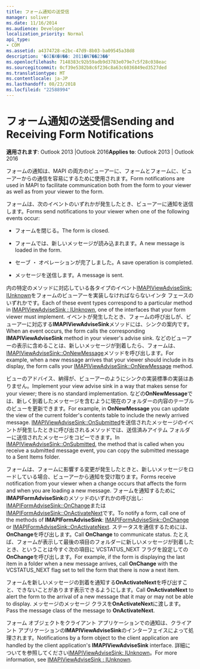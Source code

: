 ```yaml
---
title: フォーム通知の送受信
manager: soliver
ms.date: 11/16/2014
ms.audience: Developer
localization_priority: Normal
api_type:
- COM
ms.assetid: a4374728-e2bc-47d9-8b03-ba09545a38d8
description: '�ŏI�X�V��: 2011�N7��23��'
ms.openlocfilehash: 7148383c92b59adb9d3783e079e7c5f28c038eac
ms.sourcegitcommit: 0cf39e5382b8c6f236c8a63c6036849ed3527ded
ms.translationtype: MT
ms.contentlocale: ja-JP
ms.lasthandoff: 08/23/2018
ms.locfileid: "22588994"
---
```

# <a name="sending-and-receiving-form-notifications"></a><span data-ttu-id="e0d43-103">フォーム通知の送受信</span><span class="sxs-lookup"><span data-stu-id="e0d43-103">Sending and Receiving Form Notifications</span></span>

  
  
<span data-ttu-id="e0d43-104">**適用されます**: Outlook 2013 |Outlook 2016</span><span class="sxs-lookup"><span data-stu-id="e0d43-104">**Applies to**: Outlook 2013 | Outlook 2016</span></span> 
  
<span data-ttu-id="e0d43-105">フォームの通知は、MAPI の両方のビューアーに、フォームとフォームに、ビューアーからの通信を容易にするために使用されます。</span><span class="sxs-lookup"><span data-stu-id="e0d43-105">Form notifications are used in MAPI to facilitate communication both from the form to your viewer as well as from your viewer to the form.</span></span>
  
<span data-ttu-id="e0d43-106">フォームは、次のイベントのいずれかが発生したとき、ビューアーに通知を送信します。</span><span class="sxs-lookup"><span data-stu-id="e0d43-106">Forms send notifications to your viewer when one of the following events occur:</span></span>
  
- <span data-ttu-id="e0d43-107">フォームを閉じる。</span><span class="sxs-lookup"><span data-stu-id="e0d43-107">The form is closed.</span></span>
    
- <span data-ttu-id="e0d43-108">フォームでは、新しいメッセージが読み込まれます。</span><span class="sxs-lookup"><span data-stu-id="e0d43-108">A new message is loaded in the form.</span></span>
    
- <span data-ttu-id="e0d43-109">セーブ ・ オペレーションが完了しました。</span><span class="sxs-lookup"><span data-stu-id="e0d43-109">A save operation is completed.</span></span>
    
- <span data-ttu-id="e0d43-110">メッセージを送信します。</span><span class="sxs-lookup"><span data-stu-id="e0d43-110">A message is sent.</span></span>
    
<span data-ttu-id="e0d43-111">内の特定のメソッドに対応している各タイプのイベント[IMAPIViewAdviseSink: IUnknown](imapiviewadvisesinkiunknown.md)をフォームのビューアーを実装しなければならないインタ フェースのいずれかです。</span><span class="sxs-lookup"><span data-stu-id="e0d43-111">Each of these event types correspond to a particular method in [IMAPIViewAdviseSink : IUnknown](imapiviewadvisesinkiunknown.md), one of the interfaces that your form viewer must implement.</span></span> <span data-ttu-id="e0d43-112">イベントが発生したとき、フォームの呼び出しが、ビューアーに対応する**IMAPIViewAdviseSink**メソッドには、シンクの案内です。</span><span class="sxs-lookup"><span data-stu-id="e0d43-112">When an event occurs, the form calls the corresponding **IMAPIViewAdviseSink** method in your viewer's advise sink.</span></span> <span data-ttu-id="e0d43-113">などのビューアーの表示に含めることは、新しいメッセージが到着したら、フォームは、 [IMAPIViewAdviseSink::OnNewMessage](imapiviewadvisesink-onnewmessage.md)メソッドを呼び出します。</span><span class="sxs-lookup"><span data-stu-id="e0d43-113">For example, when a new message arrives that your viewer should include in its display, the form calls your [IMAPIViewAdviseSink::OnNewMessage](imapiviewadvisesink-onnewmessage.md) method.</span></span> 
  
<span data-ttu-id="e0d43-114">ビューのアドバイス、納得が、ビューアーのようにシンクの実装標準の実装はありません。</span><span class="sxs-lookup"><span data-stu-id="e0d43-114">Implement your view advise sink in a way that makes sense for your viewer; there is no standard implementation.</span></span> <span data-ttu-id="e0d43-115">などの**OnNewMessage**では、新しく到着したメッセージを含むように現在のフォルダーの内容のテーブルのビューを更新できます。</span><span class="sxs-lookup"><span data-stu-id="e0d43-115">For example, in **OnNewMessage** you can update the view of the current folder's contents table to include the newly arrived message.</span></span> <span data-ttu-id="e0d43-116">[IMAPIViewAdviseSink::OnSubmitted](imapiviewadvisesink-onsubmitted.md)を送信されたメッセージのイベントが発生したときに呼び出されるメソッドでは、送信済みアイテム フォルダーに送信されたメッセージをコピーできます。</span><span class="sxs-lookup"><span data-stu-id="e0d43-116">In [IMAPIViewAdviseSink::OnSubmitted](imapiviewadvisesink-onsubmitted.md), the method that is called when you receive a submitted message event, you can copy the submitted message to a Sent Items folder.</span></span>
  
<span data-ttu-id="e0d43-117">フォームは、フォームに影響する変更が発生したときと、新しいメッセージをロードしている場合、ビューアーから通知を受け取ります。</span><span class="sxs-lookup"><span data-stu-id="e0d43-117">Forms receive notification from your viewer when a change occurs that affects the form and when you are loading a new message.</span></span> <span data-ttu-id="e0d43-118">フォームを通知するために**IMAPIFormAdviseSink**のメソッドのいずれかの呼び出し: [IMAPIFormAdviseSink::OnChange](imapiformadvisesink-onchange.md)または[IMAPIFormAdviseSink::OnActivateNext](imapiformadvisesink-onactivatenext.md)です。</span><span class="sxs-lookup"><span data-stu-id="e0d43-118">To notify a form, call one of the methods of **IMAPIFormAdviseSink**: [IMAPIFormAdviseSink::OnChange](imapiformadvisesink-onchange.md) or [IMAPIFormAdviseSink::OnActivateNext](imapiformadvisesink-onactivatenext.md).</span></span> <span data-ttu-id="e0d43-119">ステータスを通信するためには、 **OnChange**を呼び出します。</span><span class="sxs-lookup"><span data-stu-id="e0d43-119">Call **OnChange** to communicate status.</span></span> <span data-ttu-id="e0d43-120">たとえば、フォームが表示して最後の項目のフォルダーに新しいメッセージが到着したとき、ということは今すぐ次の項目に VCSTATUS_NEXT フラグを設定しての**OnChange**を呼び出します。</span><span class="sxs-lookup"><span data-stu-id="e0d43-120">For example, if the form is displaying the last item in a folder when a new message arrives, call **OnChange** with the VCSTATUS_NEXT flag set to tell the form that there is now a next item.</span></span> 
  
<span data-ttu-id="e0d43-121">フォームを新しいメッセージの到着を通知する**OnActivateNext**を呼び出すこと、できないことがあります表示できるようにします。</span><span class="sxs-lookup"><span data-stu-id="e0d43-121">Call **OnActivateNext** to alert the form to the arrival of a new message that it may or may not be able to display.</span></span> <span data-ttu-id="e0d43-122">メッセージのメッセージ クラスを**OnActivateNext**に渡します。</span><span class="sxs-lookup"><span data-stu-id="e0d43-122">Pass the message class of the message to **OnActivateNext**.</span></span> 
  
<span data-ttu-id="e0d43-123">フォーム オブジェクトをクライアント アプリケーションでの通知は、クライアント アプリケーションの**IMAPIViewAdviseSink**のインターフェイスによって処理されます。</span><span class="sxs-lookup"><span data-stu-id="e0d43-123">Notifications by a form object to the client application are handled by the client application's **IMAPIViewAdviseSink** interface.</span></span> <span data-ttu-id="e0d43-124">詳細についてを参照してください[IMAPIViewAdviseSink: IUnknown](imapiviewadvisesinkiunknown.md)。</span><span class="sxs-lookup"><span data-stu-id="e0d43-124">For more information, see [IMAPIViewAdviseSink : IUnknown](imapiviewadvisesinkiunknown.md).</span></span>
  

